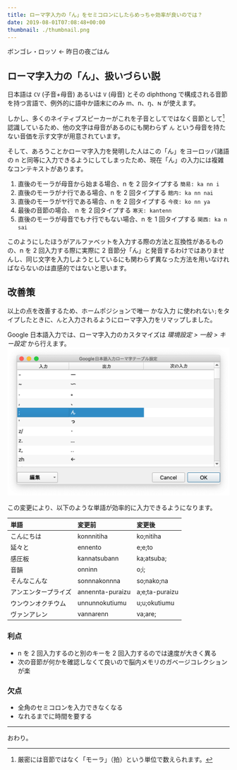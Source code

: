 ```yaml
---
title: ローマ字入力の「ん」をセミコロンにしたらめっちゃ効率が良いのでは？
date: 2019-08-01T07:08:48+00:00
thumbnail: ./thumbnail.png
---
```


ボンゴレ・ロッソ ← 昨日の夜ごはん

## ローマ字入力の「ん」、扱いづらい説

日本語は `CV` (子音+母音) あるいは `V` (母音) とその diphthong で構成される音節を持つ言語で、例外的に語中か語末にのみ m、n、ŋ、ɴ が使えます。

しかし、多くのネイティブスピーカーがこれを子音としてではなく音節として[^1]認識しているため、他の文字は母音があるのにも関わらず `ん` という母音を持たない音価を示す文字が用意されています。

そして、あろうことかローマ字入力を発明した人はこの「ん」をヨーロッパ諸語の n と同等に入力できるようにしてしまったため、現在「ん」の入力には複雑なコンテキストがあります。

1. 直後のモーラが母音から始まる場合、n を 2 回タイプする `簡易: ka nn i`
2. 直後のモーラがナ行である場合、n を 2 回タイプする `館内: ka nn nai`
3. 直後のモーラがヤ行である場合、n を 2 回タイプする `今夜: ko nn ya`
4. 最後の音節の場合、 n を 2 回タイプする `寒天: kantenn`
5. 直後のモーラが母音でもナ行でもない場合、n を 1 回タイプする `関西: ka n sai`

このようにしたほうがアルファベットを入力する際の方法と互換性があるものの、n を 2 回入力する際に実際に 2 音節分「ん」と発音するわけではありませんし、同じ文字を入力しようとしているにも関わらず異なった方法を用いなければならないのは直感的ではないと思います。

## 改善策

以上の点を改善するため、ホームポジションで唯一 かな入力 に使われない`;`をタイプしたときに、`ん`と入力されるようにローマ字入力をリマップしました。

Google 日本語入力では、ローマ字入力のカスタマイズは _環境設定 > 一般 > キー設定_ から行えます。
![Google日本語入力の設定画面](./google-ime-custom-romaji.png)

この変更により、以下のような単語が効率的に入力できるようになります。

| 単語                 | 変更前           | 変更後         |
| :------------------- | :--------------- | :------------- |
| こんにちは           | konnnitiha       | ko;nitiha      |
| 延々と               | ennento          | e;e;to         |
| 感圧板               | kannatsubann     | ka;atsuba;     |
| 音韻                 | onninn           | o;i;           |
| そんなこんな         | sonnnakonnna     | so;nako;na     |
| アンエンタープライズ | annennta-puraizu | a;e;ta-puraizu |
| ウンウンオクチウム   | unnunnokutiumu   | u;u;okutiumu   |
| ヴァンアレン         | vannarenn        | va;are;        |

### 利点

- n を 2 回入力するのと別のキーを 2 回入力するのでは速度が大きく異る
- 次の音節が何かを確認しなくて良いので脳内メモリのガベージコレクションが楽

### 欠点

- 全角のセミコロンを入力できなくなる
- なれるまでに時間を要する

---

おわり。

[^1]: 厳密には音節ではなく「モーラ」（拍）という単位で数えられます。
